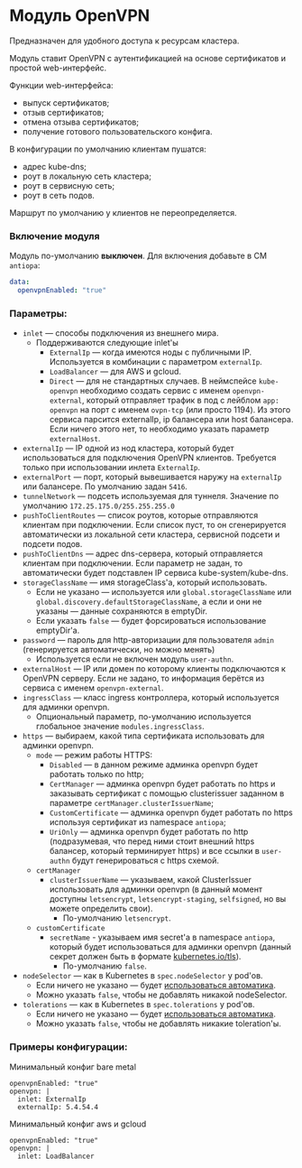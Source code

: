 Модуль OpenVPN
=======

Предназначен для удобного доступа к ресурсам кластера.

Модуль ставит OpenVPN с аутентификацией на основе сертификатов и простой web-интерфейс.

Функции web-интерфейса:
* выпуск сертификатов;
* отзыв сертификатов;
* отмена отзыва сертификатов;
* получение готового пользовательского конфига.

В конфигурации по умолчанию клиентам пушатся:
* адрес kube-dns;
* роут в локальную сеть кластера;
* роут в сервисную сеть;
* роут в сеть подов.

Маршрут по умолчанию у клиентов не переопределяется.

### Включение модуля

Модуль по-умолчанию **выключен**. Для включения добавьте в CM `antiopa`:

```yaml
data:
  openvpnEnabled: "true"
```

### Параметры:
* `inlet` — способы подключения из внешнего мира.
    * Поддерживаются следующие inlet'ы
      * `ExternalIp` — когда имеются ноды с публичными IP. Используется в комбинации с параметром `externalIp`.
      * `LoadBalancer` — для AWS и gcloud.
      * `Direct` — для не стандартных случаев. В неймспейсе `kube-openvpn` необходимо создать сервис с именем `openvpn-external`, который отправляет трафик в под с лейблом `app: openvpn` на порт с именем `ovpn-tcp` (или просто 1194). Из этого сервиса парсится externalIp, ip балансера или host балансера. Если ничего этого нет, то необходимо указать параметр `externalHost`.
* `externalIp` — IP одной из нод кластера, который будет использоваться для подключения OpenVPN клиентов. Требуется только при использовании инлета `ExternalIp`.
* `externalPort` — порт, который вывешивается наружу на `externalIp` или балансере. По умолчанию задан `5416`.
* `tunnelNetwork` — подсеть используемая для туннеля. Значение по умолчанию `172.25.175.0/255.255.255.0`
* `pushToClientRoutes` — список роутов, которые отправляются клиентам при подключении. Если список пуст, то он сгенерируется автоматически из локальной сети кластера, сервисной подсети и подсети подов.
* `pushToClientDns` — адрес dns-сервера, который отправляется клиентам при подключении. Если параметр не задан, то автоматически будет подставлен IP сервиса kube-system/kube-dns.
* `storageClassName` — имя storageClass'а, который использовать.
    * Если не указано — используется или `global.storageClassName` или `global.discovery.defaultStorageClassName`, а если и они не указаны — данные сохраняются в emptyDir.
    * Если указать `false` — будет форсироваться использование emptyDir'а.
* `password` — пароль для http-авторизации для пользователя `admin` (генерируется автоматически, но можно менять)
    * Используется если не включен модуль `user-authn`.
* `externalHost` — IP или домен по которому клиенты подключаются к OpenVPN серверу. Если не задано, то информация берётся из сервиса с именем `openvpn-external`.
* `ingressClass` — класс ingress контроллера, который используется для админки openvpn.
    * Опциональный параметр, по-умолчанию используется глобальное значение `modules.ingressClass`.
* `https` — выбираем, какой типа сертификата использовать для админки openvpn.
    * `mode` — режим работы HTTPS:
        * `Disabled` — в данном режиме админка openvpn будет работать только по http;
        * `CertManager` — админка openvpn будет работать по https и заказывать сертификат с помощью clusterissuer заданном в параметре `certManager.clusterIssuerName`;
        * `CustomCertificate` — админка openvpn будет работать по https используя сертификат из namespace `antiopa`;
        * `UriOnly` — админка openvpn будет работать по http (подразумевая, что перед ними стоит внешний https балансер, который терминирует https) и все ссылки в `user-authn` будут генерироваться с https схемой.
    * `certManager`
      * `clusterIssuerName` — указываем, какой ClusterIssuer использовать для админки openvpn (в данный момент доступны `letsencrypt`, `letsencrypt-staging`, `selfsigned`, но вы можете определить свои).
        * По-умолчанию `letsencrypt`.
    * `customCertificate`
      * `secretName` - указываем имя secret'а в namespace `antiopa`, который будет использоваться для админки openvpn (данный секрет должен быть в формате [kubernetes.io/tls](https://kubernetes.github.io/ingress-nginx/user-guide/tls/#tls-secrets)).
        * По-умолчанию `false`.
* `nodeSelector` — как в Kubernetes в `spec.nodeSelector` у pod'ов.
    * Если ничего не указано — будет [использоваться автоматика](/README.md#выделение-узлов-под-определенный-вид-нагрузки).
    * Можно указать `false`, чтобы не добавлять никакой nodeSelector.
* `tolerations` — как в Kubernetes в `spec.tolerations` у pod'ов.
    * Если ничего не указано — будет [использоваться автоматика](/README.md#выделение-узлов-под-определенный-вид-нагрузки).
    * Можно указать `false`, чтобы не добавлять никакие toleration'ы.


### Примеры конфигурации:

Минимальный конфиг bare metal

```
openvpnEnabled: "true"
openvpn: |
  inlet: ExternalIp
  externalIp: 5.4.54.4
```

Минимальный конфиг aws и gcloud

```
openvpnEnabled: "true"
openvpn: |
  inlet: LoadBalancer
```
